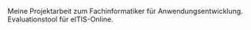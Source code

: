 Meine Projektarbeit zum Fachinformatiker für Anwendungsentwicklung.
Evaluationstool für elTIS-Online.
